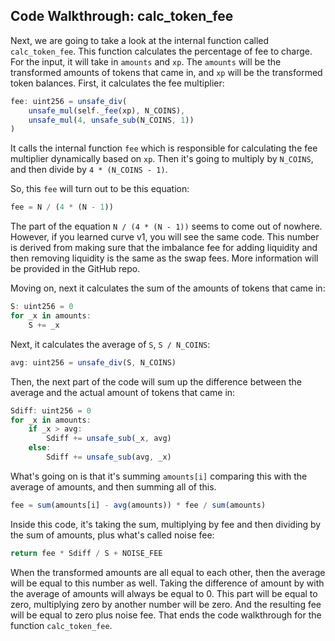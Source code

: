 ## Code Walkthrough: calc_token_fee

Next, we are going to take a look at the internal function called `calc_token_fee`. This function calculates the percentage of fee to charge. 
For the input, it will take in `amounts` and `xp`. The `amounts` will be the transformed amounts of tokens that came in, and `xp` will be the transformed token balances. First, it calculates the fee multiplier:
```javascript
fee: uint256 = unsafe_div(
    unsafe_mul(self._fee(xp), N_COINS),
    unsafe_mul(4, unsafe_sub(N_COINS, 1))
)
```
It calls the internal function `fee` which is responsible for calculating the fee multiplier dynamically based on `xp`. Then it's going to multiply by `N_COINS`, and then divide by `4 * (N_COINS - 1)`. 

So, this `fee` will turn out to be this equation:
```javascript
fee = N / (4 * (N - 1))
```
The part of the equation `N / (4 * (N - 1))` seems to come out of nowhere. However, if you learned curve v1, you will see the same code. This number is derived from making sure that the imbalance fee for adding liquidity and then removing liquidity is the same as the swap fees. More information will be provided in the GitHub repo.

Moving on, next it calculates the sum of the amounts of tokens that came in:
```javascript
S: uint256 = 0
for _x in amounts:
    S += _x
```
Next, it calculates the average of `S`, `S / N_COINS`:
```javascript
avg: uint256 = unsafe_div(S, N_COINS)
```
Then, the next part of the code will sum up the difference between the average and the actual amount of tokens that came in:
```javascript
Sdiff: uint256 = 0
for _x in amounts:
    if _x > avg:
        Sdiff += unsafe_sub(_x, avg)
    else:
        Sdiff += unsafe_sub(avg, _x)
```
What's going on is that it's summing `amounts[i]` comparing this with the average of amounts, and then summing all of this.
```javascript
fee = sum(amounts[i] - avg(amounts)) * fee / sum(amounts)
```
Inside this code, it's taking the sum, multiplying by fee and then dividing by the sum of amounts, plus what's called noise fee:
```javascript
return fee * Sdiff / S + NOISE_FEE
```
When the transformed amounts are all equal to each other, then the average will be equal to this number as well. Taking the difference of amount by with the average of amounts will always be equal to 0. This part will be equal to zero, multiplying zero by another number will be zero. And the resulting fee will be equal to zero plus noise fee.
That ends the code walkthrough for the function `calc_token_fee`.
